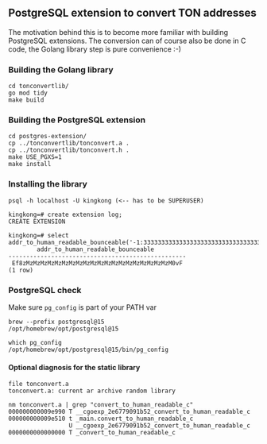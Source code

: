 ## PostgreSQL extension to convert TON addresses

The motivation behind this is to become more familiar with building PostgreSQL extensions. The conversion can of course also be done in C code, the Golang library step is pure convenience :-)

### Building the Golang library 
```
cd tonconvertlib/
go mod tidy
make build
```

### Building the PostgreSQL extension
```
cd postgres-extension/
cp ../tonconvertlib/tonconvert.a .
cp ../tonconvertlib/tonconvert.h .
make USE_PGXS=1
make install
```

### Installing the library
```
psql -h localhost -U kingkong (<-- has to be SUPERUSER)

kingkong=# create extension log;
CREATE EXTENSION

kingkong=# select addr_to_human_readable_bounceable('-1:3333333333333333333333333333333333333333333333333333333333333333');
        addr_to_human_readable_bounceable         
--------------------------------------------------
 Ef8zMzMzMzMzMzMzMzMzMzMzMzMzMzMzMzMzMzMzMzMzM0vF
(1 row)
```

### PostgreSQL check
Make sure `pg_config` is part of your PATH var
```
brew --prefix postgresql@15
/opt/homebrew/opt/postgresql@15

which pg_config
/opt/homebrew/opt/postgresql@15/bin/pg_config
```

#### Optional diagnosis for the static library 
```
file tonconvert.a
tonconvert.a: current ar archive random library

nm tonconvert.a | grep "convert_to_human_readable_c" 
000000000009e990 T __cgoexp_2e6779091b52_convert_to_human_readable_c
000000000009e510 t _main.convert_to_human_readable_c
                 U __cgoexp_2e6779091b52_convert_to_human_readable_c
0000000000000000 T _convert_to_human_readable_c
```

